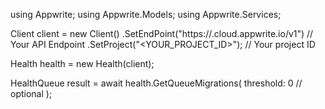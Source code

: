 using Appwrite;
using Appwrite.Models;
using Appwrite.Services;

Client client = new Client()
    .SetEndPoint("https://<REGION>.cloud.appwrite.io/v1") // Your API Endpoint
    .SetProject("<YOUR_PROJECT_ID>"); // Your project ID

Health health = new Health(client);

HealthQueue result = await health.GetQueueMigrations(
    threshold: 0 // optional
);